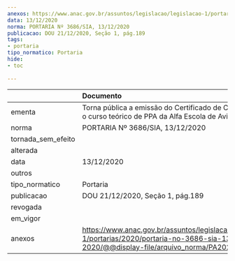 ```yaml
---
anexos: https://www.anac.gov.br/assuntos/legislacao/legislacao-1/portarias/2020/portaria-no-3686-sia-13-12-2020/@@display-file/arquivo_norma/PA2020-3686.pdf
data: 13/12/2020
norma: PORTARIA Nº 3686/SIA, 13/12/2020
publicacao: DOU 21/12/2020, Seção 1, pág.189
tags:
- portaria
tipo_normatico: Portaria
hide: 
- toc 
 
---
```


|                    | Documento                                                                                                                                            |
|:-------------------|:-----------------------------------------------------------------------------------------------------------------------------------------------------|
| ementa             | Torna pública a emissão do Certificado de CIAC e revoga o curso teórico de PPA da Alfa Escola de Aviação Civil.                                      |
| norma              | PORTARIA Nº 3686/SIA, 13/12/2020                                                                                                                     |
| tornada_sem_efeito |                                                                                                                                                      |
| alterada           |                                                                                                                                                      |
| data               | 13/12/2020                                                                                                                                           |
| outros             |                                                                                                                                                      |
| tipo_normatico     | Portaria                                                                                                                                             |
| publicacao         | DOU 21/12/2020, Seção 1, pág.189                                                                                                                     |
| revogada           |                                                                                                                                                      |
| em_vigor           |                                                                                                                                                      |
| anexos             | https://www.anac.gov.br/assuntos/legislacao/legislacao-1/portarias/2020/portaria-no-3686-sia-13-12-2020/@@display-file/arquivo_norma/PA2020-3686.pdf |